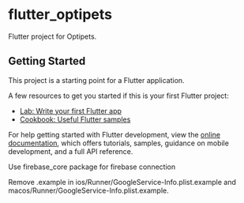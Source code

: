 # flutter_optipets

Flutter project for Optipets.

## Getting Started

This project is a starting point for a Flutter application.

A few resources to get you started if this is your first Flutter project:

- [Lab: Write your first Flutter app](https://docs.flutter.dev/get-started/codelab)
- [Cookbook: Useful Flutter samples](https://docs.flutter.dev/cookbook)

For help getting started with Flutter development, view the
[online documentation](https://docs.flutter.dev/), which offers tutorials,
samples, guidance on mobile development, and a full API reference.


Use firebase_core package for firebase connection

Remove .example in ios/Runner/GoogleService-Info.plist.example and macos/Runner/GoogleService-Info.plist.example.


